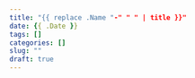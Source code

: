 ```yaml
---
title: "{{ replace .Name "-" " " | title }}"
date: {{ .Date }}
tags: []
categories: []
slug: ""
draft: true
---
```


